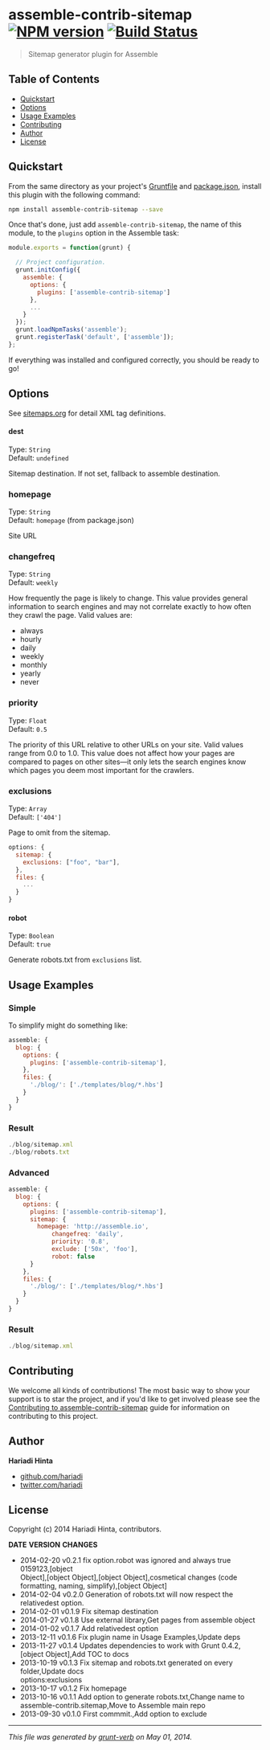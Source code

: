# assemble-contrib-sitemap [![NPM version](https://badge.fury.io/js/assemble-contrib-sitemap.png)](http://badge.fury.io/js/assemble-contrib-sitemap)   [![Build Status](https://travis-ci.org/assemble/assemble-contrib-sitemap.png)](https://travis-ci.org/assemble/assemble-contrib-sitemap) 

> Sitemap generator plugin for Assemble

## Table of Contents
* [Quickstart](#quickstart)
* [Options](#options)
* [Usage Examples](#usage-examples)
* [Contributing](#contributing)
* [Author](#author)
* [License](#license)


## Quickstart

From the same directory as your project's [Gruntfile][Getting Started] and [package.json][], install this plugin with the following command:

```bash
npm install assemble-contrib-sitemap --save
```

Once that's done, just add `assemble-contrib-sitemap`, the name of this module, to the `plugins` option in the Assemble task:

```js
module.exports = function(grunt) {

  // Project configuration.
  grunt.initConfig({
    assemble: {
      options: {
        plugins: ['assemble-contrib-sitemap']
      },
      ...
    }
  });
  grunt.loadNpmTasks('assemble');
  grunt.registerTask('default', ['assemble']);
};
```

If everything was installed and configured correctly, you should be ready to go!

[grunt]: http://gruntjs.com/
[Getting Started]: https://github.com/gruntjs/grunt/blob/devel/docs/getting_started.md
[package.json]: https://npmjs.org/doc/json.html

## Options
See [sitemaps.org](http://www.sitemaps.org/protocol.html#xmlTagDefinitions) for detail XML tag definitions.

#### dest
Type: `String`  
Default: `undefined`

Sitemap destination. If not set, fallback to assemble destination.

### homepage
Type: `String`  
Default: `homepage` (from package.json)

Site URL

### changefreq
Type: `String`  
Default: `weekly`

How frequently the page is likely to change. This value provides general information to search engines and may not correlate exactly to how often they crawl the page. Valid values are:

 - always
 - hourly
 - daily
 - weekly
 - monthly
 - yearly
 - never

### priority
Type: `Float`  
Default: `0.5`

The priority of this URL relative to other URLs on your site. Valid values range from 0.0 to 1.0. This value does not affect how your pages are compared to pages on other sites—it only lets the search engines know which pages you deem most important for the crawlers.

### exclusions
Type: `Array`  
Default: `['404']`

Page to omit from the sitemap.

```js
options: {
  sitemap: {
    exclusions: ["foo", "bar"],
  },
  files: {
    ...
  }
}
```

#### robot
Type: `Boolean`  
Default: `true`

Generate robots.txt from `exclusions` list.


## Usage Examples
### Simple

To simplify might do something like:

```js
assemble: {
  blog: {
    options: {
      plugins: ['assemble-contrib-sitemap'],
    },
    files: {
      './blog/': ['./templates/blog/*.hbs']
    }
  }
}

```

### Result

```js
./blog/sitemap.xml
./blog/robots.txt
```

### Advanced

```js
assemble: {
  blog: {
    options: {
      plugins: ['assemble-contrib-sitemap'],
      sitemap: {
        homepage: 'http://assemble.io',
            changefreq: 'daily',
            priority: '0.8',
            exclude: ['50x', 'foo'],
            robot: false
      }
    },
    files: {
      './blog/': ['./templates/blog/*.hbs']
    }
  }
}
```

### Result

```js
./blog/sitemap.xml
```


## Contributing
We welcome all kinds of contributions! The most basic way to show your support is to star the project, and if you'd like to get involved please see the [Contributing to assemble-contrib-sitemap](http://assemble.io/contributing/) guide for information on contributing to this project.

## Author

**Hariadi Hinta**

+ [github.com/hariadi](https://github.com/hariadi)
+ [twitter.com/hariadi](http://twitter.com/hariadi)

## License
Copyright (c) 2014 Hariadi Hinta, contributors.  


**DATE**       **VERSION**   **CHANGES**                                                             
* 2014-02-20   v0.2.1        fix option.robot was ignored and always true 0159123,[object            
                             Object],[object Object],[object Object],cosmetical changes (code        
                             formatting, naming, simplify),[object Object]                           
* 2014-02-04   v0.2.0        Generation of robots.txt will now respect the relativedest option.      
* 2014-02-01   v0.1.9        Fix sitemap destination                                                 
* 2014-01-27   v0.1.8        Use external library,Get pages from assemble object                     
* 2014-01-02   v0.1.7        Add relativedest option                                                 
* 2013-12-11   v0.1.6        Fix plugin name in Usage Examples,Update deps                           
* 2013-11-27   v0.1.4        Updates dependencies to work with Grunt 0.4.2,[object Object],Add TOC to
                             docs                                                                    
* 2013-10-19   v0.1.3        Fix sitemap and robots.txt generated on every folder,Update docs        
                             options:exclusions                                                      
* 2013-10-17   v0.1.2        Fix homepage                                                            
* 2013-10-16   v0.1.1        Add option to generate robots.txt,Change name to                        
                             assemble-contrib.sitemap,Move to Assemble main repo                     
* 2013-09-30   v0.1.0        First commmit.,Add option to exclude                                    

***

_This file was generated by [grunt-verb](https://github.com/assemble/grunt-verb) on May 01, 2014._
